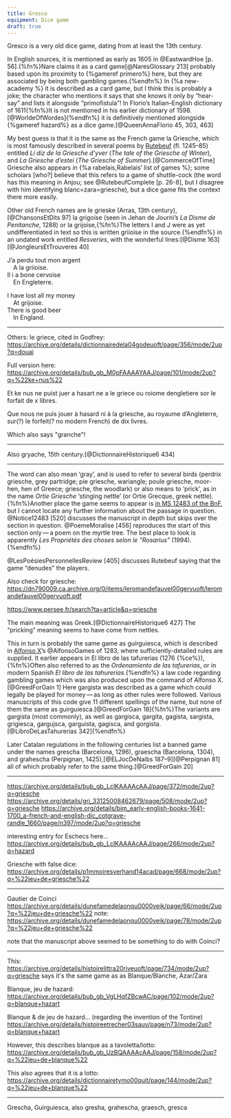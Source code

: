 ```yaml
---
title: Gresco
equipment: Dice game
draft: true
---
```


<p class="lead"><span class="aka">Gresco</span> is a very old dice game, dating from at least the 13th century.</p>

In English sources, it is mentioned as early as 1605 in @EastwardHoe [p. 56].{%fn%}Nare claims it as a card game[@NaresGlossary 213] probably based upon its proximity to {%gameref primero%} here, but they are associated by being both gambling games.{%endfn%} In {%a new-academy %} it is described as a card game, but I think this is probably a joke; the character who mentions it says that she knows it only by “hear-say” and lists it alongside “primofistula”!
In Florio’s Italian–English dictionary of 1611{%fn%}It is not mentioned in his earlier dictionary of 1598.[@WorldeOfWordes]{%endfn%} it is definitively mentioned alongside {%gameref hazard%} as a dice game.[@QueenAnnaFlorio 45, 303, 463]

My best guess is that it is the same as the French game <span lang="fr">la Griesche</span>, which is most famously described in several poems by [Rutebeuf](https://en.wikipedia.org/wiki/Rutebeuf) (fl. 1245–85) entitled <cite lang="fr">Li diz de la Griesche d’yver</cite> (<cite>The tale of the Griesche of Winter</cite>), and <cite lang="fr">La Griesche d’estei</cite> (<cite>The Griesche of Summer</cite>)<!--, and <cite lang="fr">Li diz des ribaux de greive</cite>-->.[@CommerceOfTime] Griesche also appears in {%a rabelais,Rabelais’ list of games %}; some scholars [who?] believe that this refers to a game of shuttle-cock (the word has this meaning in Anjou; see @RutebeufComplete [p. 26-8], but I disagree with him identifying blanc=zara=griesche), but a dice game fits the context there more easily.

Other old French names are <span lang="fr" class="aka">le grieske</span> (Arras, 13th century),[@ChansonsEtDits 97] <span lang="fr" class="aka">la grigoise</span> (seen in Jehan de Journi’s <cite lang="fr">La Disme de Penitanche</cite>, 1288) or <span lang="fr" class="aka">la grijoise</span>,{%fn%}The letters I and J were as yet undifferentiated in text so this is written <span lang="fr" class="aka">griioise</span> in the source.{%endfn%} in an undated work entitled <cite lang="fr">Resveries</cite>, with the wonderful lines:[@Disme 163][@JongleursEtTrouveres 40]

<div class="multi">
<p lang="fr">
J’a perdu tout mon argent<br/>
&emsp;A la griioise.<br>
Il i a bone cervoise<br/>
&emsp;En Engleterre.
</p>
<p>
I have lost all my money<br/>
&emsp;At <span lang="fr">grijoise</span>.<br/>
There is good beer<br/>
&emsp;In England.
</p>
</div>

---

Others: le griece, cited in Godfrey: https://archive.org/details/dictionnairedela04godeuoft/page/356/mode/2up?q=douai


Full version here: https://archive.org/details/bub_gb_M0pFAAAAYAAJ/page/101/mode/2up?q=%22ke+nus%22

Et ke nus ne puist juer a hasart ne a le griece ou roiome dengletiere sor le forfait de x libres.

Que nous ne puis jouer à hasard ni à la griesche, au royaume d’Angleterre, sur(?) le forfeit(? no modern French) de dix livres.

Which also says "granche"!

---

Also <span lang="fr">gryache</span>, 15th century.[@DictionnaireHistorique6 434]

---

The word can also mean ‘gray’, and is used to refer to several birds (perdrix griesche, grey partridge; pie griesche, wariangle; poule griesche, moor-hen, hen of Greece;<!-- https://archive.org/details/bim_early-english-books-1475-1640_a-dictionarie-of-the-fre_cotgrave-randle_1611/page/n499/mode/2up?q=griesche--> griesche, the woodlark) or also means to ‘prick’, as in the name <cite>Ortie Griesche</cite> ‘stinging nettle’ (or Ortie Grecque, greek nettle).<!-- https://archive.org/details/bim_early-english-books-1475-1640_a-dictionarie-of-the-fre_cotgrave-randle_1611/page/n675/mode/2up?q=griesche --><!-- https://archive.org/details/bub_gb_C47LbJ2Wo7IC/page/n161/mode/2up?q=griesche --><!-- https://archive.org/details/mobot31753000811155/page/131/mode/2up?q=griesche -->{%fn%}Another place the game seems to appear is [in MS 12483 of the BnF](https://archive.org/details/bub_gal_ark_12148_btv1b8454680s/page/n15/mode/2up?q=griesche), but I cannot locate any further information about the passage in question. @Notice12483 [520] discusses the manuscript in depth but skips over the section in question. @PoemeMoralise [456] reproduces the start of this section only — a poem on the myrtle tree. The best place to look is apparently <cite lang="fr">Les Propriétés des choses selon le “Rosarius”</cite> (1994).{%endfn%}

@LesPoésiesPersonnellesReview [405] discusses Rutebeuf saying that the game “denudes” the players.

Also check for griesche: https://dn790009.ca.archive.org/0/items/leromandefauvel00gervuoft/leromandefauvel00gervuoft.pdf

https://www.persee.fr/search?ta=article&q=griesche

The main meaning was Greek.[@DictionnaireHistorique6 427] The “pricking” meaning seems to have come from nettles.

This in turn is probably the same game as <span lang="es" class="aka">guirguiesca</span>, which is described in [Alfonso X](https://en.wikipedia.org/wiki/Alfonso_X_of_Castile)’s @AlfonsoGames of 1283, where sufficiently-detailed rules are supplied. It earlier appears in <span lang="es">El libro de las tafurerias</span> (1276 {%ce%}),{%fn%}Often also referred to as the <cite lang="es">Ordenamiento de las tafurerias</cite>, or in modern Spanish <cite lang="es">El libro de las tahurerías</cite>.{%endfn%} a law code regarding gambling games which was also produced upon the command of Alfonso X.[@GreedForGain 1] Here <span lang="es" class="aka">gargista</span> was described as a game which could legally be played for money — as long as other rules were followed. Various manuscripts of this code give 11 different spellings of the name, but none of them the same as <span lang="es" class="aka">guirguiesca</span>.[@GreedForGain 18]{%fn%}The variants are <span lang="es">gargista</span> (most commonly), as well as <span lang="es">gargisca, gargita, gagista, sargista, grigiesca, gargujsca, garguista, gagisca</span>, and <span lang="es">gorgista</span>.[@LibroDeLasTahurerias 342]{%endfn%}

Later Catalan regulations in the following centuries list a banned game under the names <span lang="es" class="aka">grescha</span> (Barcelona, 1296), <span lang="es" class="aka">graescha</span> (Barcelona, 1304), and <span lang="es" class="aka">grahescha</span> (Perpignan, 1425),[@ELJocDeNaibs 187–9][@Perpignan 81] all of which probably refer to the same thing.[@GreedForGain 20]


---

https://archive.org/details/bub_gb_LclKAAAAcAAJ/page/372/mode/2up?q=griesche
https://archive.org/details/gri_33125008462679/page/508/mode/2up?q=griesche
https://archive.org/details/bim_early-english-books-1641-1700_a-french-and-english-dic_cotgrave-randle_1660/page/n397/mode/2up?q=griesche


interesting entry for Eschecs here... https://archive.org/details/bub_gb_LclKAAAAcAAJ/page/266/mode/2up?q=hazard

Griesche with false dice: https://archive.org/details/p1mmoiresverhand14acad/page/668/mode/2up?q=%22jeu+de+griesche%22

---

Gautier de Coinci
https://archive.org/details/dunefamedelaonqu0000veik/page/66/mode/2up?q=%22jeu+de+griesche%22
note: https://archive.org/details/dunefamedelaonqu0000veik/page/78/mode/2up?q=%22jeu+de+griesche%22

note that the manuscript above seemed to be something to do with Coinci?

---


This: https://archive.org/details/histoirelittra20riveuoft/page/734/mode/2up?q=griesche
says it's the same game as as Blanque/Blanche, Azar/Zara

Blanque, jeu de hazard: https://archive.org/details/bub_gb_VgLHqfZBcwAC/page/102/mode/2up?q=blanque+hazart

Blanque & de jeu de hazard… (regarding the invention of the Tontine) https://archive.org/details/histoireetrecher03sauv/page/n73/mode/2up?q=blanque+hazart

However, this describes blanque as a tavoletta/lotto: https://archive.org/details/bub_gb_UzBQAAAAcAAJ/page/158/mode/2up?q=%22jeu+de+blanque%22

This also agrees that it is a lotto: https://archive.org/details/dictionnairetymo00quit/page/144/mode/2up?q=%22jeu+de+blanque%22

---



Grescha, Guirguiesca,
also gresha, grahescha, graesch, gresca 
